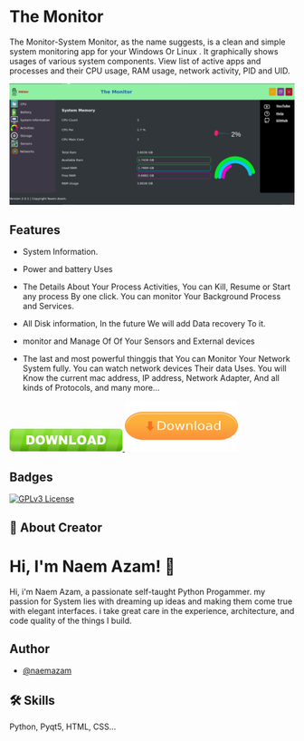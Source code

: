 
# The Monitor

The Monitor-System Monitor, as the name suggests, is a clean and simple system monitoring app for your Windows Or Linux . It graphically shows usages of various system components. View list of active apps and processes and their CPU usage, RAM usage, network activity, PID and UID.

<a href="https://youtu.be/t90yWd8ADbs"> <img src="./img/main.png">  </img> </a>

## Features

- System Information. 
- Power and battery Uses
- The Details About Your Process Activities, You can Kill, Resume or Start any process By one click. You can monitor Your Background Process and Services. 

-  All Disk information, In the future We will add Data recovery To it. 
-  monitor and Manage Of Of Your Sensors and External devices
- The last and most powerful thinggis that You can Monitor Your Network System fully. You can watch network devices Their data Uses. You will Know the current mac address, IP address, Network Adapter, And all kinds of Protocols, and many more...

<a href="#"> <img src="./img/ab.png" width="200" height="40" alt="Download lite"> </img> </a>  <a href="#"> <img src="./img/whote.png" width="200" height="90" alt="Download Pro"> </img> </a>

## Badges


[![GPLv3 License](https://img.shields.io/badge/License-GPL%20v3-yellow.svg)](https://opensource.org/licenses/) 
## 🚀 About Creator

# Hi, I'm Naem Azam! 👋

Hi, i'm Naem Azam, a passionate self-taught Python Progammer. my passion for System lies with dreaming up ideas and making them come true with elegant interfaces. i take great care in the experience, architecture, and code quality of the things I build.

## Author

- [@naemazam](https://www.github.com/naemazam)

  
## 🛠 Skills
Python, Pyqt5, HTML, CSS...

  
